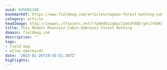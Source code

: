 ```yaml
---
uuid: 645601140
bookmarkOf: https://www.fieldmag.com/articles/nagano-forest-bathing-cabin-hiroshi-nakamura-nap-architects
category: article
headImage: http://images.ctfassets.net/r7p9m4b1iqbp/11dm3F8DErgVcJfO4KSvZO/a67bfd1e724e43aff42345862c14bef9/Cockpit-Cabin-Hiroshi-Nakamura-NAP-1.jpg?w=1000
title: This Modest Mountain Cabin Embraces Forest Bathing
domain: fieldmag.com
description: ''
tags:
- field mag
- ellen eberhardt
date: '2023-01-26T19:45:51.307Z'
highlights:
---
```



